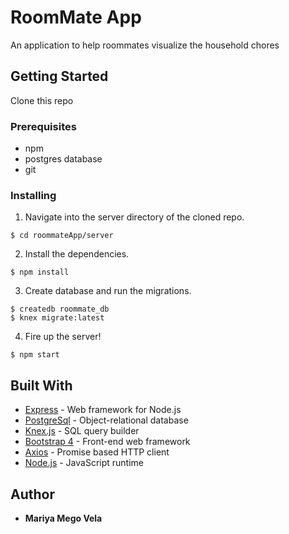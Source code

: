 # RoomMate App

An application to help roommates visualize the household chores

## Getting Started

Clone this repo

### Prerequisites

* npm
* postgres database
* git

### Installing

1. Navigate into the server directory of the cloned repo. 
```
$ cd roommateApp/server
```
2. Install the dependencies.
```
$ npm install
```
3. Create database and run the migrations.
```
$ createdb roommate_db
$ knex migrate:latest
```
4. Fire up the server!
```
$ npm start
```

## Built With 

* [Express](https://expressjs.com/) - Web framework for Node.js
* [PostgreSql](https://www.postgresql.org/) - Object-relational database
* [Knex.js](https://knexjs.org/) - SQL query builder
* [Bootstrap 4](https://getbootstrap.com/) - Front-end web framework
* [Axios](https://github.com/axios/axios) - Promise based HTTP client
* [Node.js](https://nodejs.org/) - JavaScript runtime

## Author

* **Mariya Mego Vela** 
 